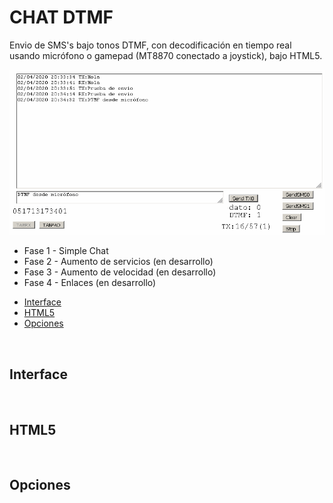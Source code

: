 # CHAT DTMF
Envio de SMS's bajo tonos DTMF, con decodificación en tiempo real usando micrófono o gamepad (MT8870 conectado a joystick), bajo HTML5.
<center><img src='preview/previewChatTabRX.gif'></center>
<ul>
 <li>Fase 1 - Simple Chat</li>
 <li>Fase 2 - Aumento de servicios (en desarrollo)</li>
 <li>Fase 3 - Aumento de velocidad (en desarrollo)</li>
 <li>Fase 4 - Enlaces (en desarrollo)</li>
</ul>

<ul>
 <li><a href='#interface'>Interface<a/></li>
 <li><a href='#html5'>HTML5<a/></li>
 <li><a href='#Opciones'>Opciones<a/></li>
</ul>

<br>
<a name="interface"><h2>Interface</h2></a>


<br>
<a name="html5"><h2>HTML5</h2></a>


<br>
<a name="Opciones"><h2>Opciones</h2></a>

